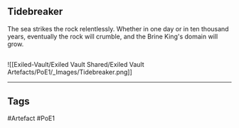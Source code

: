 ## Tidebreaker
The sea strikes the rock relentlessly.
Whether in one day or in ten thousand years,
eventually the rock will crumble,
and the Brine King's domain will grow.
##
![[Exiled-Vault/Exiled Vault Shared/Exiled Vault Artefacts/PoE1/_Images/Tidebreaker.png]]

---
## Tags
#Artefact
#PoE1